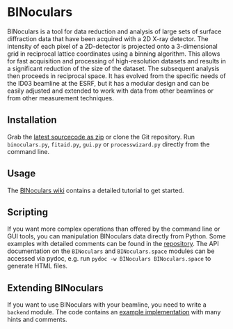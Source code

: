 BINoculars
==========

BINoculars is a tool for data reduction and analysis of large sets of surface diffraction data that have been acquired with a 2D X-ray detector. The intensity of each pixel of a 2D-detector is projected onto a 3-dimensional grid in reciprocal lattice coordinates using a binning algorithm. This allows for fast acquisition and processing of high-resolution datasets and results in a significant reduction of the size of the dataset. The subsequent analysis then proceeds in reciprocal space. It has evolved from the specific needs of the ID03 beamline at the ESRF, but it has a modular design and can be easily adjusted and extended to work with data from other beamlines or from other measurement techniques.


## Installation

Grab the [latest sourcecode as zip](https://github.com/id03/binoculars/archive/master.zip) or clone the Git repository. Run `binoculars.py`, `fitaid.py`, `gui.py` or `processwizard.py` directly from the command line.


## Usage

The [BINoculars wiki](https://github.com/id03/binoculars/wiki) contains a detailed tutorial to get started.


## Scripting

If you want more complex operations than offered by the command line or GUI tools, you can manipulation BINoculars data directly from Python. Some examples with detailed comments can be found in the [repository](https://github.com/id03/binoculars/tree/master/examples/scripts). The API documentation on the `BINoculars` and `BINoculars.space` modules can be accessed via pydoc, e.g. run `pydoc -w BINoculars BINoculars.space` to generate HTML files. 


## Extending BINoculars

If you want to use BINoculars with your beamline, you need to write a `backend` module. The code contains an [example implementation](https://github.com/id03/binoculars/blob/master/BINoculars/backends/example.py) with many hints and comments.
